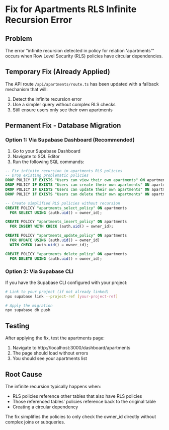 # Fix for Apartments RLS Infinite Recursion Error

## Problem
The error "infinite recursion detected in policy for relation 'apartments'" occurs when Row Level Security (RLS) policies have circular dependencies.

## Temporary Fix (Already Applied)
The API route `/api/apartments/route.ts` has been updated with a fallback mechanism that will:
1. Detect the infinite recursion error
2. Use a simpler query without complex RLS checks
3. Still ensure users only see their own apartments

## Permanent Fix - Database Migration

### Option 1: Via Supabase Dashboard (Recommended)
1. Go to your Supabase Dashboard
2. Navigate to SQL Editor
3. Run the following SQL commands:

```sql
-- Fix infinite recursion in apartments RLS policies
-- Drop existing problematic policies
DROP POLICY IF EXISTS "Users can view their own apartments" ON apartments;
DROP POLICY IF EXISTS "Users can create their own apartments" ON apartments;  
DROP POLICY IF EXISTS "Users can update their own apartments" ON apartments;
DROP POLICY IF EXISTS "Users can delete their own apartments" ON apartments;

-- Create simplified RLS policies without recursion
CREATE POLICY "apartments_select_policy" ON apartments
  FOR SELECT USING (auth.uid() = owner_id);

CREATE POLICY "apartments_insert_policy" ON apartments
  FOR INSERT WITH CHECK (auth.uid() = owner_id);

CREATE POLICY "apartments_update_policy" ON apartments
  FOR UPDATE USING (auth.uid() = owner_id)
  WITH CHECK (auth.uid() = owner_id);

CREATE POLICY "apartments_delete_policy" ON apartments
  FOR DELETE USING (auth.uid() = owner_id);
```

### Option 2: Via Supabase CLI
If you have the Supabase CLI configured with your project:

```bash
# Link to your project (if not already linked)
npx supabase link --project-ref [your-project-ref]

# Apply the migration
npx supabase db push
```

## Testing
After applying the fix, test the apartments page:
1. Navigate to http://localhost:3000/dashboard/apartments
2. The page should load without errors
3. You should see your apartments list

## Root Cause
The infinite recursion typically happens when:
- RLS policies reference other tables that also have RLS policies
- Those referenced tables' policies reference back to the original table
- Creating a circular dependency

The fix simplifies the policies to only check the owner_id directly without complex joins or subqueries.
